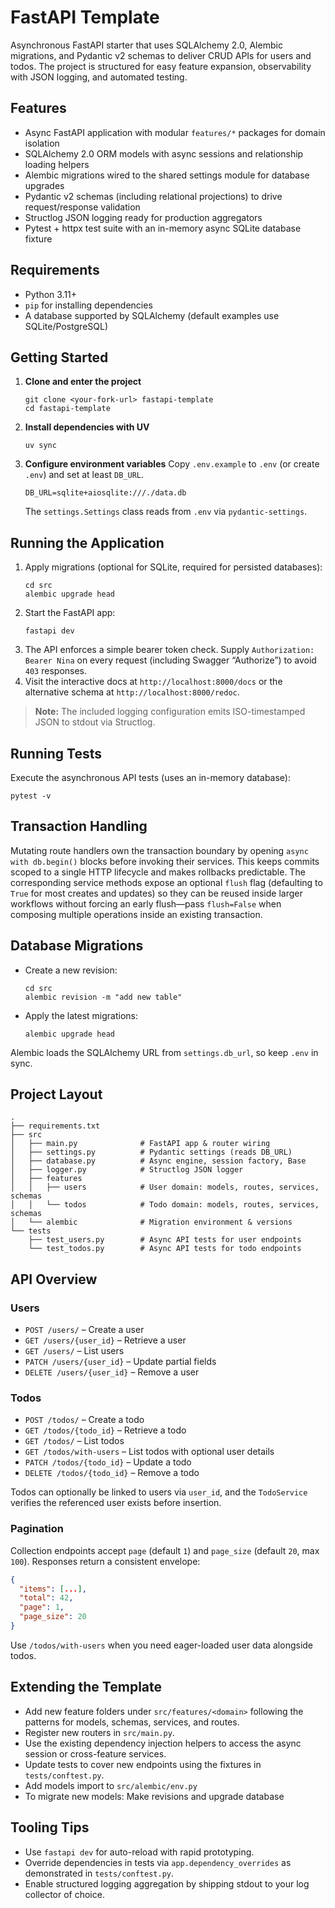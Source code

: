 # FastAPI Template

Asynchronous FastAPI starter that uses SQLAlchemy 2.0, Alembic migrations, and Pydantic v2 schemas to deliver CRUD APIs for users and todos. The project is structured for easy feature expansion, observability with JSON logging, and automated testing.

## Features

- Async FastAPI application with modular `features/*` packages for domain isolation
- SQLAlchemy 2.0 ORM models with async sessions and relationship loading helpers
- Alembic migrations wired to the shared settings module for database upgrades
- Pydantic v2 schemas (including relational projections) to drive request/response validation
- Structlog JSON logging ready for production aggregators
- Pytest + httpx test suite with an in-memory async SQLite database fixture

## Requirements

- Python 3.11+
- `pip` for installing dependencies
- A database supported by SQLAlchemy (default examples use SQLite/PostgreSQL)

## Getting Started

1. **Clone and enter the project**
   ```pwsh
   git clone <your-fork-url> fastapi-template
   cd fastapi-template
   ```
2. **Install dependencies with UV**
   ```pwsh
   uv sync
   ```
3. **Configure environment variables**
   Copy `.env.example` to `.env` (or create `.env`) and set at least `DB_URL`.

   ```env
   DB_URL=sqlite+aiosqlite:///./data.db
   ```

   The `settings.Settings` class reads from `.env` via `pydantic-settings`.

## Running the Application

1. Apply migrations (optional for SQLite, required for persisted databases):
   ```pwsh
   cd src
   alembic upgrade head
   ```
2. Start the FastAPI app:
   ```pwsh
   fastapi dev
   ```
3. The API enforces a simple bearer token check. Supply `Authorization: Bearer Nina` on every request (including Swagger “Authorize”) to avoid `403` responses.
4. Visit the interactive docs at `http://localhost:8000/docs` or the alternative schema at `http://localhost:8000/redoc`.

> **Note:** The included logging configuration emits ISO-timestamped JSON to stdout via Structlog.

## Running Tests

Execute the asynchronous API tests (uses an in-memory database):
```pwsh
pytest -v
```

## Transaction Handling

Mutating route handlers own the transaction boundary by opening `async with db.begin()` blocks before invoking their services. This keeps commits scoped to a single HTTP lifecycle and makes rollbacks predictable. The corresponding service methods expose an optional `flush` flag (defaulting to `True` for most creates and updates) so they can be reused inside larger workflows without forcing an early flush—pass `flush=False` when composing multiple operations inside an existing transaction.

## Database Migrations

- Create a new revision:
  ```pwsh
  cd src
  alembic revision -m "add new table"
  ```
- Apply the latest migrations:
  ```pwsh
  alembic upgrade head
  ```

Alembic loads the SQLAlchemy URL from `settings.db_url`, so keep `.env` in sync.

## Project Layout

```
.
├── requirements.txt
├── src
│   ├── main.py              # FastAPI app & router wiring
│   ├── settings.py          # Pydantic settings (reads DB_URL)
│   ├── database.py          # Async engine, session factory, Base
│   ├── logger.py            # Structlog JSON logger
│   ├── features
│   │   ├── users            # User domain: models, routes, services, schemas
│   │   └── todos            # Todo domain: models, routes, services, schemas
│   └── alembic              # Migration environment & versions
└── tests
    ├── test_users.py        # Async API tests for user endpoints
    └── test_todos.py        # Async API tests for todo endpoints
```

## API Overview

### Users
- `POST /users/` – Create a user
- `GET /users/{user_id}` – Retrieve a user
- `GET /users/` – List users
- `PATCH /users/{user_id}` – Update partial fields
- `DELETE /users/{user_id}` – Remove a user

### Todos
- `POST /todos/` – Create a todo
- `GET /todos/{todo_id}` – Retrieve a todo
- `GET /todos/` – List todos
- `GET /todos/with-users` – List todos with optional user details
- `PATCH /todos/{todo_id}` – Update a todo
- `DELETE /todos/{todo_id}` – Remove a todo

Todos can optionally be linked to users via `user_id`, and the `TodoService` verifies the referenced user exists before insertion.

### Pagination
Collection endpoints accept `page` (default `1`) and `page_size` (default `20`, max `100`). Responses return a consistent envelope:

```json
{
  "items": [...],
  "total": 42,
  "page": 1,
  "page_size": 20
}
```

Use `/todos/with-users` when you need eager-loaded user data alongside todos.

## Extending the Template

- Add new feature folders under `src/features/<domain>` following the patterns for models, schemas, services, and routes.
- Register new routers in `src/main.py`.
- Use the existing dependency injection helpers to access the async session or cross-feature services.
- Update tests to cover new endpoints using the fixtures in `tests/conftest.py`.
- Add models import to `src/alembic/env.py`
- To migrate new models: Make revisions and upgrade database

## Tooling Tips

- Use `fastapi dev` for auto-reload with rapid prototyping.
- Override dependencies in tests via `app.dependency_overrides` as demonstrated in `tests/conftest.py`.
- Enable structured logging aggregation by shipping stdout to your log collector of choice.

